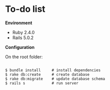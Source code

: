 # To-do list

**Environment**
  
 * Ruby 2.4.0
 * Rails 5.0.2

**Configuration**

On the root folder:

```console

$ bundle install     # install dependencies
$ rake db:create     # create database
$ rake db:migrate    # update database schema
$ rails s            # run server

```
